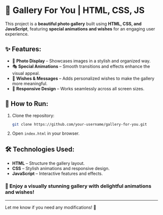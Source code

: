 # 🎨 Gallery For You | HTML, CSS, JS  

This project is a **beautiful photo gallery** built using **HTML, CSS, and JavaScript**, featuring **special animations and wishes** for an engaging user experience.  

## ✨ Features:  
- 📸 **Photo Display** – Showcases images in a stylish and organized way.  
- 🎭 **Special Animations** – Smooth transitions and effects enhance the visual appeal.  
- 🎉 **Wishes & Messages** – Adds personalized wishes to make the gallery more meaningful.  
- 📱 **Responsive Design** – Works seamlessly across all screen sizes.  

## 🚀 How to Run:  
1. Clone the repository:  
   ```bash
   git clone https://github.com/your-username/gallery-for-you.git
   ```  
2. Open `index.html` in your browser.  

## 🛠️ Technologies Used:  
- **HTML** – Structure the gallery layout.  
- **CSS** – Stylish animations and responsive design.  
- **JavaScript** – Interactive features and effects.  

### 🎯 Enjoy a visually stunning gallery with delightful animations and wishes!  

---

Let me know if you need any modifications! 🚀
